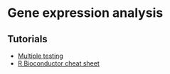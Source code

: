 
# Gene expression analysis

## Tutorials

 - [Multiple testing](http://genomicsclass.github.io/book/pages/multiple_testing.html) 
 - [R Bioconductor cheat sheet](https://github.com/mikelove/bioc-refcard)

<!--stackedit_data:
eyJoaXN0b3J5IjpbMTcyMDY4MDE3Nl19
-->